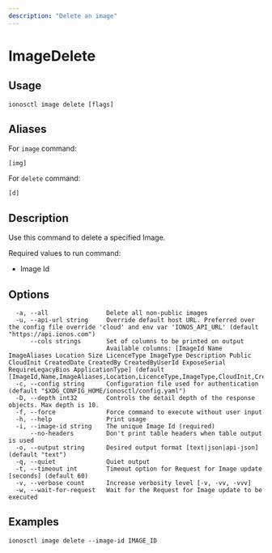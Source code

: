 ```yaml
---
description: "Delete an image"
---
```


# ImageDelete

## Usage

```text
ionosctl image delete [flags]
```

## Aliases

For `image` command:

```text
[img]
```

For `delete` command:

```text
[d]
```

## Description

Use this command to delete a specified Image.

Required values to run command:

* Image Id

## Options

```text
  -a, --all                Delete all non-public images
  -u, --api-url string     Override default host URL. Preferred over the config file override 'cloud' and env var 'IONOS_API_URL' (default "https://api.ionos.com")
      --cols strings       Set of columns to be printed on output 
                           Available columns: [ImageId Name ImageAliases Location Size LicenceType ImageType Description Public CloudInit CreatedDate CreatedBy CreatedByUserId ExposeSerial RequireLegacyBios ApplicationType] (default [ImageId,Name,ImageAliases,Location,LicenceType,ImageType,CloudInit,CreatedDate])
  -c, --config string      Configuration file used for authentication (default "$XDG_CONFIG_HOME/ionosctl/config.yaml")
  -D, --depth int32        Controls the detail depth of the response objects. Max depth is 10.
  -f, --force              Force command to execute without user input
  -h, --help               Print usage
  -i, --image-id string    The unique Image Id (required)
      --no-headers         Don't print table headers when table output is used
  -o, --output string      Desired output format [text|json|api-json] (default "text")
  -q, --quiet              Quiet output
  -t, --timeout int        Timeout option for Request for Image update [seconds] (default 60)
  -v, --verbose count      Increase verbosity level [-v, -vv, -vvv]
  -w, --wait-for-request   Wait for the Request for Image update to be executed
```

## Examples

```text
ionosctl image delete --image-id IMAGE_ID
```

